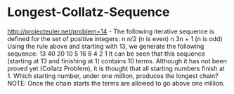 Longest-Collatz-Sequence
========================

http://projecteuler.net/problem=14  -  The following iterative sequence is defined for the set of positive integers:  n  n/2 (n is even) n  3n + 1 (n is odd)  Using the rule above and starting with 13, we generate the following sequence:  13  40  20  10  5  16  8  4  2  1 It can be seen that this sequence (starting at 13 and finishing at 1) contains 10 terms. Although it has not been proved yet (Collatz Problem), it is thought that all starting numbers finish at 1.  Which starting number, under one million, produces the longest chain?  NOTE: Once the chain starts the terms are allowed to go above one million.